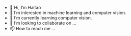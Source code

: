 - 👋 Hi, I’m Haitao
- 👀 I’m interested in machine learning and computer vision.
- 🌱 I’m currently learning computer vision.
- 💞️ I’m looking to collaborate on ...
- 📫 How to reach me ...

<!---
li1127217ye/li1127217ye is a ✨ special ✨ repository because its `README.md` (this file) appears on your GitHub profile.
You can click the Preview link to take a look at your changes.
--->
